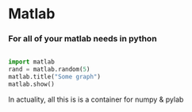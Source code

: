 # Matlab
### For all of your matlab needs in python

```python

import matlab
rand = matlab.random(5)
matlab.title("Some graph")
matlab.show()

```

In actuality, all this is is a container for numpy & pylab
